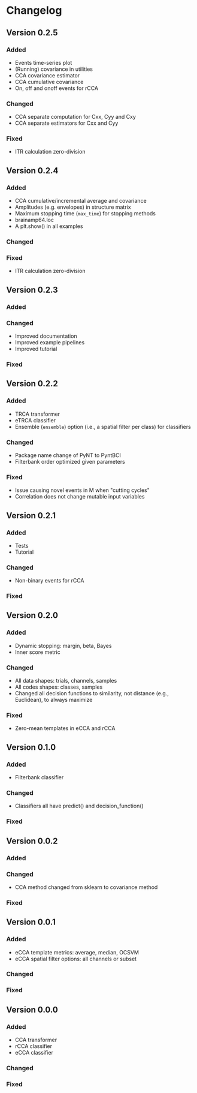 # Changelog

## Version 0.2.5

### Added

- Events time-series plot
- (Running) covariance in utilities
- CCA covariance estimator
- CCA cumulative covariance
- On, off and onoff events for rCCA

### Changed
- CCA separate computation for Cxx, Cyy and Cxy
- CCA separate estimators for Cxx and Cyy

### Fixed

- ITR calculation zero-division

## Version 0.2.4

### Added

- CCA cumulative/incremental average and covariance
- Amplitudes (e.g. envelopes) in structure matrix
- Maximum stopping time (`max_time`) for stopping methods
- brainamp64.loc
- A plt.show() in all examples

### Changed

### Fixed

- ITR calculation zero-division

## Version 0.2.3

### Added

### Changed

- Improved documentation
- Improved example pipelines
- Improved tutorial

### Fixed

## Version 0.2.2

### Added

- TRCA transformer
- eTRCA classifier
- Ensemble (`ensemble`) option (i.e., a spatial filter per class) for classifiers

### Changed

- Package name change of PyNT to PyntBCI
- Filterbank order optimized given parameters

### Fixed

- Issue causing novel events in M when "cutting cycles"
- Correlation does not change mutable input variables

## Version 0.2.1

### Added

- Tests
- Tutorial

### Changed

- Non-binary events for rCCA

### Fixed

## Version 0.2.0

### Added

- Dynamic stopping: margin, beta, Bayes
- Inner score metric

### Changed

- All data shapes: trials, channels, samples
- All codes shapes: classes, samples
- Changed all decision functions to similarity, not distance (e.g., Euclidean), to always maximize

### Fixed

- Zero-mean templates in eCCA and rCCA

## Version 0.1.0

### Added

- Filterbank classifier

### Changed

- Classifiers all have predict() and decision_function()

### Fixed

## Version 0.0.2

### Added

### Changed

- CCA method changed from sklearn to covariance method

### Fixed

## Version 0.0.1

### Added

- eCCA template metrics: average, median, OCSVM
- eCCA spatial filter options: all channels or subset

### Changed

### Fixed

## Version 0.0.0

### Added

- CCA transformer
- rCCA classifier
- eCCA classifier

### Changed

### Fixed